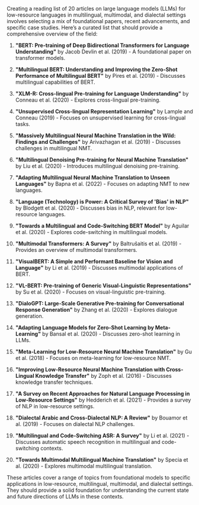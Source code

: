 Creating a reading list of 20 articles on large language models (LLMs) for low-resource languages in multilingual, multimodal, and dialectal settings involves selecting a mix of foundational papers, recent advancements, and specific case studies. Here’s a curated list that should provide a comprehensive overview of the field:

1. **"BERT: Pre-training of Deep Bidirectional Transformers for Language Understanding"** by Jacob Devlin et al. (2019) - A foundational paper on transformer models.

2. **"Multilingual BERT: Understanding and Improving the Zero-Shot Performance of Multilingual BERT"** by Pires et al. (2019) - Discusses multilingual capabilities of BERT.

3. **"XLM-R: Cross-lingual Pre-training for Language Understanding"** by Conneau et al. (2020) - Explores cross-lingual pre-training.

4. **"Unsupervised Cross-lingual Representation Learning"** by Lample and Conneau (2019) - Focuses on unsupervised learning for cross-lingual tasks.

5. **"Massively Multilingual Neural Machine Translation in the Wild: Findings and Challenges"** by Arivazhagan et al. (2019) - Discusses challenges in multilingual NMT.

6. **"Multilingual Denoising Pre-training for Neural Machine Translation"** by Liu et al. (2020) - Introduces multilingual denoising pre-training.

7. **"Adapting Multilingual Neural Machine Translation to Unseen Languages"** by Bapna et al. (2022) - Focuses on adapting NMT to new languages.

8. **"Language (Technology) is Power: A Critical Survey of 'Bias' in NLP"** by Blodgett et al. (2020) - Discusses bias in NLP, relevant for low-resource languages.

9. **"Towards a Multilingual and Code-Switching BERT Model"** by Aguilar et al. (2020) - Explores code-switching in multilingual models.

10. **"Multimodal Transformers: A Survey"** by Baltrušaitis et al. (2019) - Provides an overview of multimodal transformers.

11. **"VisualBERT: A Simple and Performant Baseline for Vision and Language"** by Li et al. (2019) - Discusses multimodal applications of BERT.

12. **"VL-BERT: Pre-training of Generic Visual-Linguistic Representations"** by Su et al. (2020) - Focuses on visual-linguistic pre-training.

13. **"DialoGPT: Large-Scale Generative Pre-training for Conversational Response Generation"** by Zhang et al. (2020) - Explores dialogue generation.

14. **"Adapting Language Models for Zero-Shot Learning by Meta-Learning"** by Bansal et al. (2020) - Discusses zero-shot learning in LLMs.

15. **"Meta-Learning for Low-Resource Neural Machine Translation"** by Gu et al. (2018) - Focuses on meta-learning for low-resource NMT.

16. **"Improving Low-Resource Neural Machine Translation with Cross-Lingual Knowledge Transfer"** by Zoph et al. (2016) - Discusses knowledge transfer techniques.

17. **"A Survey on Recent Approaches for Natural Language Processing in Low-Resource Settings"** by Hedderich et al. (2021) - Provides a survey of NLP in low-resource settings.

18. **"Dialectal Arabic and Cross-Dialectal NLP: A Review"** by Bouamor et al. (2019) - Focuses on dialectal NLP challenges.

19. **"Multilingual and Code-Switching ASR: A Survey"** by Li et al. (2021) - Discusses automatic speech recognition in multilingual and code-switching contexts.

20. **"Towards Multimodal Multilingual Machine Translation"** by Specia et al. (2020) - Explores multimodal multilingual translation.

These articles cover a range of topics from foundational models to specific applications in low-resource, multilingual, multimodal, and dialectal settings. They should provide a solid foundation for understanding the current state and future directions of LLMs in these contexts.